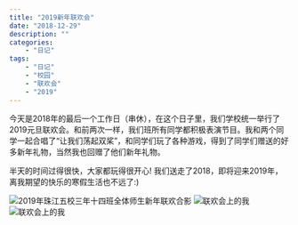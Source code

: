```yaml
---
title: "2019新年联欢会"
date: "2018-12-29"
description: ""
categories:
    - "日记"
tags:
    - "日记"
    - "校园"
    - "联欢会"
    - "2019"
---
```


今天是2018年的最后一个工作日（串休），在这个日子里，我们学校统一举行了2019元旦联欢会。和前两次一样，我们班所有同学都积极表演节目。我和两个同学一起合唱了“让我们荡起双桨”，和同学们玩了各种游戏，得到了同学们赠送的好多新年礼物，当然我也回赠了他们新年礼物。

半天的时间过得很快，大家都玩得很开心! 我们送走了2018，即将迎来2019年，离我期望的快乐的寒假生活也不远了:)

![2019年珠江五校三年十四班全体师生新年联欢合影](http://image.tonybai.com/img/201812/diary_20181229_3.jpg)
![联欢会上的我](http://image.tonybai.com/img/201812/diary_20181229_1.jpg)
![联欢会上的我](http://image.tonybai.com/img/201812/diary_20181229_2.jpg)



